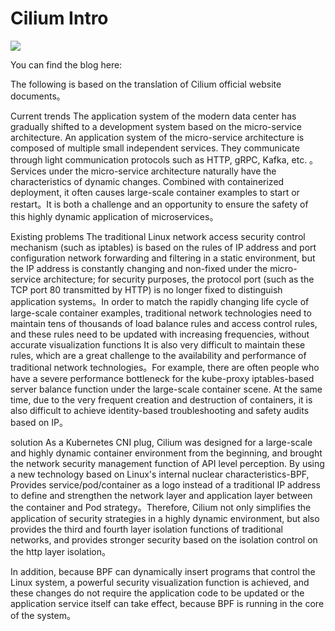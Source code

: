 
# Cilium Intro

![](./logo.png)

You can find the blog here:


The following is based on the translation of Cilium official website documents。

Current trends
The application system of the modern data center has gradually shifted to a development system based on the micro-service architecture. An application system of the micro-service architecture is composed of multiple small independent services. They communicate through light communication protocols such as HTTP, gRPC, Kafka, etc. 。Services under the micro-service architecture naturally have the characteristics of dynamic changes. Combined with containerized deployment, it often causes large-scale container examples to start or restart。It is both a challenge and an opportunity to ensure the safety of this highly dynamic application of microservices。

Existing problems
The traditional Linux network access security control mechanism (such as iptables) is based on the rules of IP address and port configuration network forwarding and filtering in a static environment, but the IP address is constantly changing and non-fixed under the micro-service architecture; for security purposes, the protocol port (such as the TCP port 80 transmitted by HTTP) is no longer fixed to distinguish application systems。In order to match the rapidly changing life cycle of large-scale container examples, traditional network technologies need to maintain tens of thousands of load balance rules and access control rules, and these rules need to be updated with increasing frequencies, without accurate visualization functions It is also very difficult to maintain these rules, which are a great challenge to the availability and performance of traditional network technologies。For example, there are often people who have a severe performance bottleneck for the kube-proxy iptables-based server balance function under the large-scale container scene. At the same time, due to the very frequent creation and destruction of containers, it is also difficult to achieve identity-based troubleshooting and safety audits based on IP。

solution
As a Kubernetes CNI plug, Cilium was designed for a large-scale and highly dynamic container environment from the beginning, and brought the network security management function of API level perception. By using a new technology based on Linux's internal nuclear characteristics-BPF, Provides service/pod/container as a logo instead of a traditional IP address to define and strengthen the network layer and application layer between the container and Pod strategy。Therefore, Cilium not only simplifies the application of security strategies in a highly dynamic environment, but also provides the third and fourth layer isolation functions of traditional networks, and provides stronger security based on the isolation control on the http layer isolation。

In addition, because BPF can dynamically insert programs that control the Linux system, a powerful security visualization function is achieved, and these changes do not require the application code to be updated or the application service itself can take effect, because BPF is running in the core of the system。
